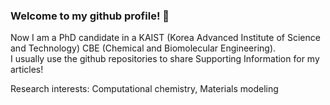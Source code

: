### Welcome to my github profile! 👋

Now I am a PhD candidate in a KAIST (Korea Advanced Institute of Science and Technology) CBE (Chemical and Biomolecular Engineering).<br/>
I usually use the github repositories to share Supporting Information for my articles!


Research interests: Computational chemistry, Materials modeling

<!--
**YunsungLim/YunsungLim** is a ✨ _special_ ✨ repository because its `README.md` (this file) appears on your GitHub profile.

Here are some ideas to get you started:

- 🔭 I’m currently working on 
- 🌱 I’m currently learning ...
- 👯 I’m looking to collaborate on ...
- 🤔 I’m looking for help with ...
- 💬 Ask me about ...
- 📫 How to reach me: ...
- 😄 Pronouns: ...
- ⚡ Fun fact: ...
-->
